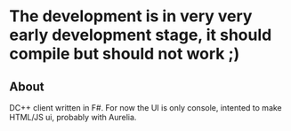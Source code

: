 # The development is in very very early development stage, it should compile but should not work ;)

## About

DC++ client written in F#. For now the UI is only console, intented to make HTML/JS ui, probably with Aurelia. 